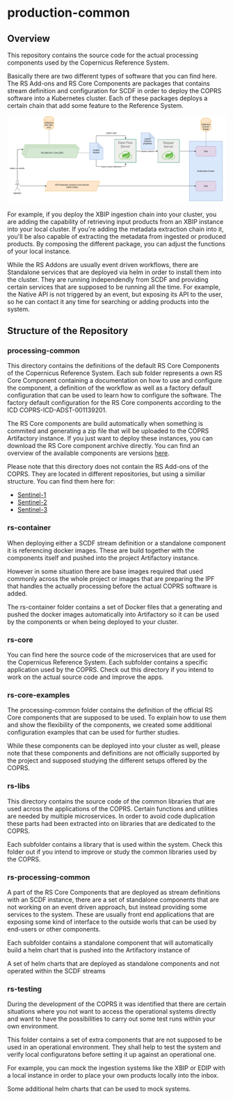 # production-common

## Overview

This repository contains the source code for the actual processing components used by the Copernicus Reference System.

Basically there are two different types of software that you can find here. The RS Add-ons and RS Core Components are packages that contains stream definition and configuration for SCDF in order to deploy the COPRS software into a Kubernetes cluster. Each of these packages deploys a certain chain that add some feature to the Reference System.

![overview](./docs/media/overview.png "Overview")

For example, if you deploy the XBIP ingestion chain into your cluster, you are adding the capability of retrieving input products from an XBIP instance into your local cluster. If you're adding the metadata extraction chain into it, you'll be also capable of extracting the metadata from ingested or produced products. By composing the different package, you can adjust the functions of your local instance.

While the RS Addons are usually event driven workflows, there are Standalone services that are deployed via helm in order to install them into the cluster. They are running independendly from SCDF and providing certain services that are supposed to be running all the time. For example, the Native API is not triggered by an event, but exposing its API to the user, so he can contact it any time for searching or adding products into the system.

## Structure of the Repository

### processing-common

This directory contains the definitions of the default RS Core Components of the Copernicus Reference System. Each sub folder represents a own RS Core Component containing a documentation on how to use and configure the component, a definition of the workflow as well as a factory default configuration that can be used to learn how to configure the software. The factory default configuration for the RS Core components according to the ICD COPRS-ICD-ADST-001139201.

The RS Core components are build automatically when something is commited and generating a zip file that will be uploaded to the COPRS Artifactory instance. If you just want to deploy these instances, you can download the RS Core component archive directly. You can find an overview of the available components are versions [here](https://artifactory.coprs.esa-copernicus.eu/artifactory/rs-zip/).

Please note that this directory does not contain the RS Add-ons of the COPRS. They are located in different repositories, but using a similiar structure. You can find them here for:
* [Sentinel-1](https://github.com/COPRS/processing-sentinel-1)
* [Sentinel-2](https://github.com/COPRS/processing-sentinel-2)
* [Sentinel-3](https://github.com/COPRS/processing-sentinel-3)

### rs-container

When deploying either a SCDF stream definition or a standalone component it is referencing docker images. These are build together with the components itself and pushed into the project Artifactory instance.

However in some situation there are base images required that used commonly across the whole project or images that are preparing the IPF that handles the actually processing before the actual COPRS software is added.

The rs-container folder contains a set of Docker files that a generating and pushed the docker images automatically into Artifactory so it can be used by the components or when being deployed to your cluster.

### rs-core

You can find here the source code of the microservices that are used for the Copernicus Reference System. Each subfolder contains a specific application used by the COPRS. Check out this directory if you intend to work on the actual source code and improve the apps.

### rs-core-examples

The processing-common folder contains the definition of the official RS Core components that are supposed to be used. To explain how to use them and show the flexibility of the components, we created some additional configuration examples that can be used for further studies.

While these components can be deployed into your cluster as well, please note that these components and definitions are not officially supported by the project and supposed studying the different setups offered by the COPRS.

### rs-libs

This directory contains the source code of the common libraries that are used across the applications of the COPRS. Certain functions and utilities are needed by multiple microservices. In order to avoid code duplication these parts had been extracted into on libraries that are dedicated to the COPRS.

Each subfolder contains a library that is used within the system. Check this folder out if you intend to improve or study the common libraries used by the COPRS.


### rs-processing-common

A part of the RS Core Components that are deployed as stream definitions with an SCDF instance, there are a set of standalone components that are not working on an event driven approach, but instead providing some services to the system. These are usually front end applications that are exposing some kind of interface to the outside worls that can be used by end-users or other components.

Each subfolder contains a standalone component that will automatically build a helm chart that is pushed into the Artifactory instance of 

A set of helm charts that are deployed as standalone components and not operated within the SCDF streams

### rs-testing

During the development of the COPRS it was identified that there are certain situations where you not want to access the operational systems directly and want to have the possibilities to carry out some test runs within your own environment.

This folder contains a set of extra components that are not supposed to be used in an operational environment. They shall help to test the system and verify local configuratons before setting it up against an operational one.

For example, you can mock the ingestion systems like the XBIP or EDIP with a local instance in order to place your own products locally into the inbox.

Some additional helm charts that can be used to mock systems. 